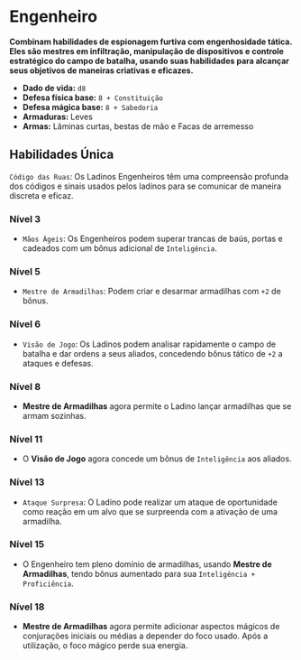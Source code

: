 # Engenheiro
**Combinam habilidades de espionagem furtiva com engenhosidade tática. Eles são mestres em infiltração, manipulação de dispositivos e controle estratégico do campo de batalha, usando suas habilidades para alcançar seus objetivos de maneiras criativas e eficazes.**

- **Dado de vida:** `d8`
- **Defesa física base:** `8 + Constituição`
- **Defesa mágica base:** `8 + Sabedoria`
- **Armaduras:** Leves
- **Armas:** Lâminas curtas, bestas de mão e Facas de arremesso

## Habilidades Única
`Código das Ruas`: Os Ladinos Engenheiros têm uma compreensão profunda dos códigos e sinais usados pelos ladinos para se comunicar de maneira discreta e eficaz.

### Nível 3
- `Mãos Ágeis`: Os Engenheiros podem superar trancas de baús, portas e cadeados com um bônus adicional de `Inteligência`.

### Nível 5
- `Mestre de Armadilhas`: Podem criar e desarmar armadilhas com `+2` de bônus.

### Nível 6
- `Visão de Jogo`: Os Ladinos podem analisar rapidamente o campo de batalha e dar ordens a seus aliados, concedendo bônus tático de `+2` a ataques e defesas.

### Nível 8
- **Mestre de Armadilhas** agora permite o Ladino lançar armadilhas que se armam sozinhas.

### Nível 11
- O **Visão de Jogo** agora concede um bônus de `Inteligência` aos aliados.

### Nível 13
- `Ataque Surpresa`: O Ladino pode realizar um ataque de oportunidade como reação em um alvo que se surpreenda com a ativação de uma armadilha.

### Nível 15
- O Engenheiro tem pleno domínio de armadilhas, usando **Mestre de Armadilhas**, tendo bônus aumentado para sua `Inteligência + Proficiência`.

### Nível 18
- **Mestre de Armadilhas** agora permite adicionar aspectos mágicos de conjurações iniciais ou médias a depender do foco usado. Após a utilização, o foco mágico perde sua energia.
